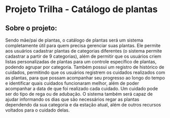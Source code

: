 # Projeto Trilha - Catálogo de plantas

## Sobre o projeto:
Sendo mãe/pai de plantas, o catálogo de plantas será um sistema completamente útil para quem precisa gerenciar suas plantas. Ele permite aos usuários cadastrar plantas de categorias diferentes (o sistema permite cadastrar a partir de 9 categorias), além de permitir que os usuários criem listas personalizadas de plantas para um controle específico de plantas, podendo agrupar por categoria. Também possui um registro de histórico de cuidados, permitindo que os usuários registrem os cuidados realizados com as plantas, para que possam acompanhar seu progresso ao longo do tempo e identificar quais cuidados funcionaram melhor, além de poder acompanhar a data de que foi realizado cada cuidado. Um cuidado pode ser do tipo de rega ou de adubação. O sistema também será capaz de ajudar informando os dias que são necessários regar as plantas dependendo da sua categoria e da estação atual, além de outros recursos voltados para o cuidado delas. 
